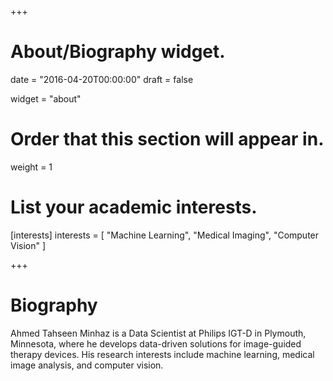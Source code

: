 +++
# About/Biography widget.

date = "2016-04-20T00:00:00"
draft = false

widget = "about"

# Order that this section will appear in.
weight = 1

# List your academic interests.
[interests]
  interests = [
    "Machine Learning",
    "Medical Imaging",
    "Computer Vision"
  ]
 
+++

# Biography

Ahmed Tahseen Minhaz is a Data Scientist at Philips IGT-D in Plymouth, Minnesota, where he develops data-driven solutions for image-guided therapy devices. His research interests include machine learning, medical image analysis, and computer vision.
